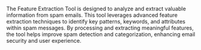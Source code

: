 The Feature Extraction Tool is designed to analyze and extract valuable information from spam emails. This tool leverages advanced feature extraction techniques to identify key patterns, keywords, and attributes within spam messages. By processing and extracting meaningful features, the tool helps improve spam detection and categorization, enhancing email security and user experience.
